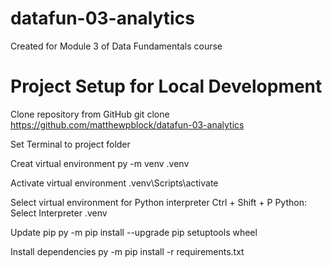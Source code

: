 # datafun-03-analytics
Created for Module 3 of Data Fundamentals course

# Project Setup for Local Development
Clone repository from GitHub
    git clone https://github.com/matthewpblock/datafun-03-analytics

Set Terminal to project folder

Creat virtual environment
    py -m venv .venv

Activate virtual environment
    .venv\Scripts\activate

Select virtual environment for Python interpreter
    Ctrl + Shift + P
    Python: Select Interpreter
    .venv

Update pip
    py -m pip install --upgrade pip setuptools wheel

Install dependencies
    py -m pip install -r requirements.txt
